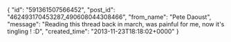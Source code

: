  {
   "id": "591361507566452",
   "post_id": "462493170453287_490608044308466",
   "from_name": "Pete Daoust",
   "message": "Reading this thread back in march, was painful for me, now it's tingling ! :D",
   "created_time": "2013-11-23T18:18:02+0000"
 }
